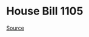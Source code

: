 # House Bill 1105

[Source](http://lawfilesext.leg.wa.gov/biennium/2023-24/Pdf/Bills/House%20Bills/1105.pdf)